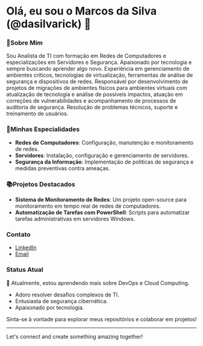 # Olá, eu sou o Marcos da Silva (@dasilvarick) 👋

### 📌Sobre Mim
Sou Analista de TI com formação em Redes de Computadores e especializações em Servidores e Segurança. Apaixonado por tecnologia e sempre buscando aprender algo novo.
Experiência em gerenciamento de ambientes críticos, tecnologias de virtualização, ferramentas de análise de segurança e dispositivos de redes. Responsável por desenvolvimento de projetos de migrações de ambientes físicos para ambientes virtuais com atualização de tecnologia e análise de possíveis impactos, atuação em correções de vulnerabilidades e acompanhamento de processos de auditoria de segurança. Resolução de problemas técnicos, suporte e treinamento de usuários.


### 🏢Minhas Especialidades
- **Redes de Computadores**: Configuração, manutenção e monitoramento de redes.
- **Servidores**: Instalação, configuração e gerenciamento de servidores.
- **Segurança da Informação**: Implementação de políticas de segurança e medidas preventivas contra ameaças.

### 📚Projetos Destacados
- **Sistema de Monitoramento de Redes**: Um projeto open-source para monitoramento em tempo real de redes de computadores.
- **Automatização de Tarefas com PowerShell**: Scripts para automatizar tarefas administrativas em servidores Windows.

### Contato
- [LinkedIn](https://www.linkedin.com/in/marcos-afs/)
- [Email](mailto:marcoss.afs@gmail.com)

### Status Atual
🌱 Atualmente, estou aprendendo mais sobre DevOps e Cloud Computing.
- Adoro resolver desafios complexos de TI.
- Entusiasta de segurança cibernética.
- Apaixonado por tecnologia.

Sinta-se à vontade para explorar meus repositórios e colaborar em projetos!

---

Let's connect and create something amazing together!

<!---
dasilvarick/dasilvarick is a ✨ special ✨ repository because its `README.md` (this file) appears on your GitHub profile.
You can click the Preview link to take a look at your changes.
--->
